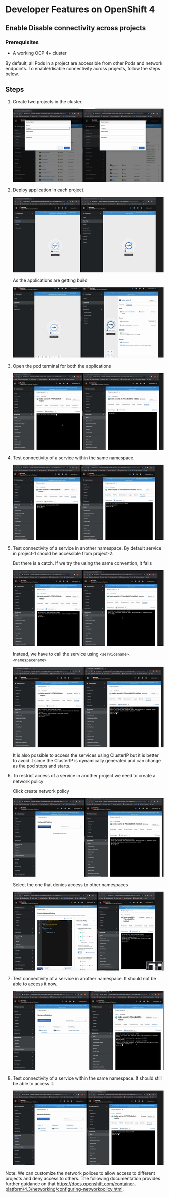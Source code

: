 # Developer Features on OpenShift 4

## Enable Disable connectivity across projects

### Prerequisites

* A working OCP 4+ cluster

By default, all Pods in a project are accessible from other Pods and network endpoints. To enable/disable connectivity across projects, follow the steps below.

## Steps

1. Create two projects in the cluster.

     ![create2projects](images/create2projects.png)

2. Deploy application in each project.

     ![Deploy2Apps](images/Deploy2Apps.png)

     As the applications are getting build

      ![builds](images/Builds.png)

3. Open the pod terminal for both the applications

     ![accessPods](images/accessPods.png)

4. Test connectivity of a service within the same namespace.

     ![serviceInSameNS](images/serviceInSameNS.png)

5. Test connectivity of a service in another namespace. By default service in project-1 should be accessible from project-2. 

    But there is a catch. If we try the using the same convention, it fails

     ![serviceInDiffNSfailed](images/serviceInDiffNSfailed.png)

     Instead, we have to call the service using ```<servicename>.<namespacename>```

     ![serviceInDiffNSPass](images/serviceInDiffNSPass.png)

    It is also possible to access the services using ClusterIP but it is better to avoid it since the ClusterIP is dynamically generated and can change as the pod stops and starts.

6. To restrict access of a service in another project we need to create a network policy 

    Click create network policy

     ![networkPolicy](images/networkPolicy.png)

    Select the one that denies access to other namespaces

     ![createNetPolicy](images/createNetPolicy.png)
    
7. Test connectivity of a service in another namespace. It should not be able to access it now.

     ![accessPodafterNP](images/accessPodafterNP.png)

8. Test connectivity of a service within the same namespace. It should still be able to access it.

     ![withSameNSafterNP](images/withSameNSafterNP.png)

Note: We can customize the network polices to allow access to different projects and deny access to others. The following documentation provides further guidance on that https://docs.openshift.com/container-platform/4.3/networking/configuring-networkpolicy.html.

